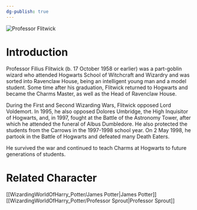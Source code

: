 ```yaml
---
dg-publish: true
---
```

![Professor Flitwick](http://rxbg5ysja.bkt.gdipper.com/Professor_Flitwick.png)
# Introduction
Professor Filius Flitwick (b. 17 October 1958 or earlier) was a part-goblin wizard who attended Hogwarts School of Witchcraft and Wizardry and was sorted into Ravenclaw House, being an intelligent young man and a model student. Some time after his graduation, Flitwick returned to Hogwarts and became the Charms Master, as well as the Head of Ravenclaw House.

During the First and Second Wizarding Wars, Flitwick opposed Lord Voldemort. In 1995, he also opposed Dolores Umbridge, the High Inquisitor of Hogwarts, and, in 1997, fought at the Battle of the Astronomy Tower, after which he attended the funeral of Albus Dumbledore. He also protected the students from the Carrows in the 1997-1998 school year. On 2 May 1998, he partook in the Battle of Hogwarts and defeated many Death Eaters.

He survived the war and continued to teach Charms at Hogwarts to future generations of students.

# Related Character
[[WizardingWorldOfHarry_Potter/James Potter\|James Potter]]
[[WizardingWorldOfHarry_Potter/Professor Sprout\|Professor Sprout]]
